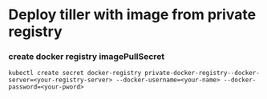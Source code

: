 # Deploy tiller with image from private registry

### create docker registry imagePullSecret 
```
kubectl create secret docker-registry private-docker-registry--docker-server=<your-registry-server> --docker-username=<your-name> --docker-password=<your-pword>
```
